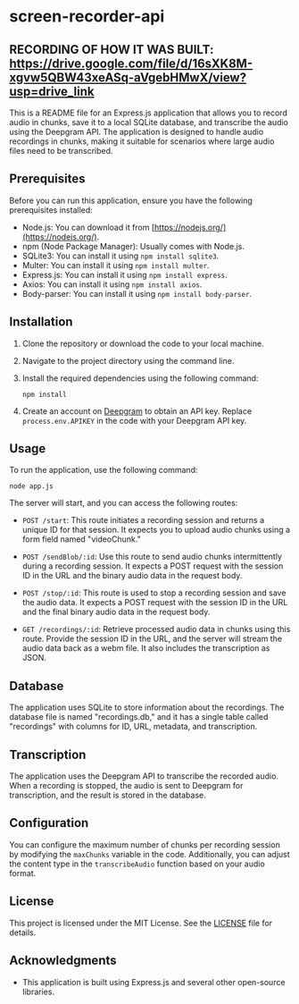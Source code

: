 # screen-recorder-api

## RECORDING OF HOW IT WAS BUILT: https://drive.google.com/file/d/16sXK8M-xgvw5QBW43xeASq-aVgebHMwX/view?usp=drive_link

This is a README file for an Express.js application that allows you to record audio in chunks, save it to a local SQLite database, and transcribe the audio using the Deepgram API. The application is designed to handle audio recordings in chunks, making it suitable for scenarios where large audio files need to be transcribed.

## Prerequisites

Before you can run this application, ensure you have the following prerequisites installed:

- Node.js: You can download it from [https://nodejs.org/](https://nodejs.org/).
- npm (Node Package Manager): Usually comes with Node.js.
- SQLite3: You can install it using `npm install sqlite3`.
- Multer: You can install it using `npm install multer`.
- Express.js: You can install it using `npm install express`.
- Axios: You can install it using `npm install axios`.
- Body-parser: You can install it using `npm install body-parser`.

## Installation

1. Clone the repository or download the code to your local machine.

2. Navigate to the project directory using the command line.

3. Install the required dependencies using the following command:

   ```shell
   npm install
   ```

4. Create an account on [Deepgram](https://www.deepgram.com/) to obtain an API key. Replace `process.env.APIKEY` in the code with your Deepgram API key.

## Usage

To run the application, use the following command:

```shell
node app.js
```

The server will start, and you can access the following routes:

- `POST /start`: This route initiates a recording session and returns a unique ID for that session. It expects you to upload audio chunks using a form field named "videoChunk."

- `POST /sendBlob/:id`: Use this route to send audio chunks intermittently during a recording session. It expects a POST request with the session ID in the URL and the binary audio data in the request body.

- `POST /stop/:id`: This route is used to stop a recording session and save the audio data. It expects a POST request with the session ID in the URL and the final binary audio data in the request body.

- `GET /recordings/:id`: Retrieve processed audio data in chunks using this route. Provide the session ID in the URL, and the server will stream the audio data back as a webm file. It also includes the transcription as JSON.

## Database

The application uses SQLite to store information about the recordings. The database file is named "recordings.db," and it has a single table called "recordings" with columns for ID, URL, metadata, and transcription.

## Transcription

The application uses the Deepgram API to transcribe the recorded audio. When a recording is stopped, the audio is sent to Deepgram for transcription, and the result is stored in the database.

## Configuration

You can configure the maximum number of chunks per recording session by modifying the `maxChunks` variable in the code. Additionally, you can adjust the content type in the `transcribeAudio` function based on your audio format.

## License

This project is licensed under the MIT License. See the [LICENSE](LICENSE) file for details.

## Acknowledgments

- This application is built using Express.js and several other open-source libraries.
